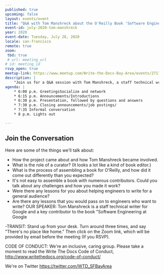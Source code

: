 ```yaml
---
published: true
upcoming: false
layout: events/event
title: "Q&A with Tom Manshreck about the O'Reilly Book 'Software Engineering at Google'"
event-id: july-2020-tom-manshreck
year: 2020
event-date: Tuesday, July 28, 2020
locale: san-francisco
remote: true
zoom:
 tbd: true
 # url: meeting_url
# id: meeting_id
rsvp_open: true
meetup-link: https://www.meetup.com/Write-the-Docs-Bay-Area/events/271705951/
description: |
    "Join us for a Q&A session with Tom Manshreck, a staff technical writer for Google and a key contributor to the book "Software Engineering at Google."
agenda: |
    * 6:00 p.m. GreetingsSocialize and network
    * 6:15 p.m. Announcements/Introductions
    * 6:30 p.m. Presentation, followed by questions and answers
    * 7:30 p.m. Closing announcements/job postings/
    * 7:35 Informal conversation
    * 8 p.m. Lights out

---
```


## Join the Conversation

Here are some of the things we'll talk about:

* How the project came about and how Tom Manshreck became involved.
* What is the role of a curator? (It looks a lot like a kind of book editor.)
* What is the process of assembling a book for O'Reilly, and how did it come out differently than you expected?
* It's not easy to assemble a book with numerous contributors. Could you talk about any challenges and how you made it work?
* Were there any lessons for you about helping engineers to write for a general audience?
* Are there any lessons that you would pass on to engineers who want to write?
OUR SPEAKER: Tom Manshreck is a staff technical writer for Google and a key contributor to the book "Software Engineering at Google

-TRANSIT:
Stand up from your desk. Turn around three times, and say "There's no place like home."
Then click on the Zoom link, which will be provided by email before the meeting (If you RSVP).

CODE OF CONDUCT: We're an inclusive, caring group. Please take a moment to read the Write The Docs Code of Conduct, http://www.writethedocs.org/code-of-conduct/

We're on Twitter
https://twitter.com/WTD_SFBayArea
